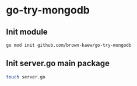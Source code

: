 # go-try-mongodb

## Init module
```bash
go mod init github.com/brown-kaew/go-try-mongodb    
```

## Init server.go main package
```bash
touch server.go
``````